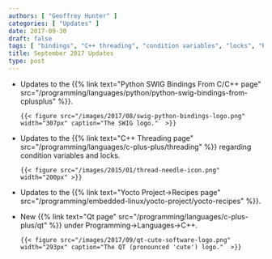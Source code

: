 ```yaml
---
authors: [ "Geoffrey Hunter" ]
categories: [ "Updates" ]
date: 2017-09-30
draft: false
tags: [ "bindings", "C++ threading", "condition variables", "locks", "Python", "Qt", "recipes", "SWIG", "Yocto" ]
title: September 2017 Updates
type: post
---
```



* Updates to the {{% link text="Python SWIG Bindings From C/C++ page" src="/programming/languages/python/python-swig-bindings-from-cplusplus" %}}.  

	  {{< figure src="/images/2017/08/swig-python-bindings-logo.png" width="307px" caption="The SWIG logo."  >}}

* Updates to the {{% link text="C++ Threading page" src="/programming/languages/c-plus-plus/threading" %}} regarding condition variables and locks.  

	  {{< figure src="/images/2015/01/thread-needle-icon.png" width="200px" >}}

* Updates to the {{% link text="Yocto Project->Recipes page" src="/programming/embedded-linux/yocto-project/yocto-recipes" %}}.  

* New {{% link text="Qt page" src="/programming/languages/c-plus-plus/qt" %}} under Programming->Languages->C++.  

	  {{< figure src="/images/2017/09/qt-cute-software-logo.png" width="293px" caption="The QT (pronounced 'cute') logo."  >}}